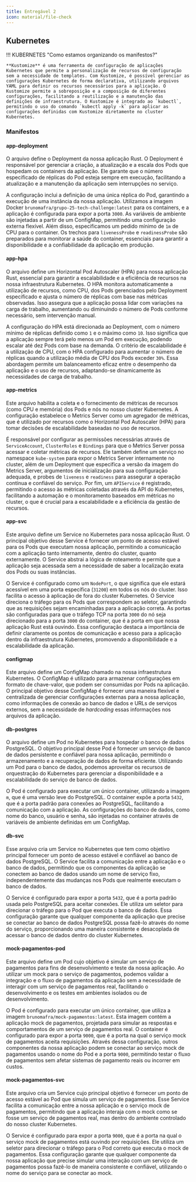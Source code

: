 ```yaml
---
title: Entregável 2
icon: material/file-check
---
```


## Kubernetes

!!! KUBERNETES "Como estamos organizando os manifestos?"

    **Kustomize** é uma ferramenta de configuração de aplicações Kubernetes que permite a personalização de recursos de configuração sem a necessidade de templates. Com Kustomize, é possível gerenciar as configurações Kubernetes de forma declarativa, utilizando arquivos YAML para definir os recursos necessários para a aplicação. O Kustomize permite a sobreposição e a composição de diferentes configurações, facilitando a reutilização e a manutenção das definições de infraestrutura. O Kustomize é integrado ao `kubectl`, permitindo o uso do comando `kubectl apply -k` para aplicar as configurações definidas com Kustomize diretamente no cluster Kubernetes.

### Manifestos

#### app-deployment

O arquivo define o Deployment da nossa aplicação Rust. O Deployment é responsável por gerenciar a criação, a atualização e a escala dos Pods que hospedam os containers da aplicação. Ele garante que o número especificado de réplicas do Pod esteja sempre em execução, facilitando a atualização e a manutenção da aplicação sem interrupções no serviço.

A configuração inclui a definição de uma única réplica do Pod, garantindo a execução de uma instância da nossa aplicação. Utilizamos a imagem Docker `brunomafra/grupo-25-tech-challenge:latest` para os containers, e a aplicação é configurada para expor a porta `3000`. As variáveis de ambiente são injetadas a partir de um ConfigMap, permitindo uma configuração externa flexível. Além disso, especificamos um pedido mínimo de `1m` de CPU para o container. Os trechos para `livenessProbe` e `readinessProbe` são preparados para monitorar a saúde do container, essenciais para garantir a disponibilidade e a confiabilidade da aplicação em produção.

#### app-hpa

O arquivo define um Horizontal Pod Autoscaler (HPA) para nossa aplicação Rust, essencial para garantir a escalabilidade e a eficiência de recursos na nossa infraestrutura Kubernetes. O HPA monitora automaticamente a utilização de recursos, como CPU, dos Pods gerenciados pelo Deployment especificado e ajusta o número de réplicas com base nas métricas observadas. Isso assegura que a aplicação possa lidar com variações na carga de trabalho, aumentando ou diminuindo o número de Pods conforme necessário, sem intervenção manual.

A configuração do HPA está direcionada ao Deployment, com o número mínimo de réplicas definido como `1` e o máximo como `10`. Isso significa que a aplicação sempre terá pelo menos um Pod em execução, podendo escalar até dez Pods com base na demanda. O critério de escalabilidade é a utilização de CPU, com o HPA configurado para aumentar o número de réplicas quando a utilização média de CPU dos Pods exceder `30%`. Essa abordagem permite um balanceamento eficaz entre o desempenho da aplicação e o uso de recursos, adaptando-se dinamicamente às necessidades de carga de trabalho.

#### app-metrics

Este arquivo habilita a coleta e o fornecimento de métricas de recursos (como CPU e memória) dos Pods e nós no nosso cluster Kubernetes. A configuração estabelece o Metrics Server como um agregador de métricas, que é utilizado por recursos como o Horizontal Pod Autoscaler (HPA) para tomar decisões de escalabilidade baseadas no uso de recursos.

É responsável por configurar as permissões necessárias através de `ServiceAccount`, `ClusterRoles` e `Bindings` para que o Metrics Server possa acessar e coletar métricas de recursos. Ele também define um serviço no namespace `kube-system` para expor o Metrics Server internamente no cluster, além de um Deployment que especifica a versão da imagem do Metrics Server, argumentos de inicialização para sua configuração adequada, e probes de `liveness` e `readiness` para assegurar a operação contínua e confiável do serviço. Por fim, um `APIService` é registrado, permitindo o acesso às métricas coletadas através da API do Kubernetes, facilitando a automação e o monitoramento baseados em métricas no cluster, o que é crucial para a escalabilidade e a eficiência da gestão de recursos.

#### app-svc

Este arquivo define um Service no Kubernetes para nossa aplicação Rust. O principal objetivo desse Service é fornecer um ponto de acesso estável para os Pods que executam nossa aplicação, permitindo a comunicação com a aplicação tanto internamente, dentro do cluster, quanto externamente. O Service abstrai a lógica de roteamento e permite que a aplicação seja acessada sem a necessidade de saber a localização exata dos Pods ou suas instâncias.

O Service é configurado como um `NodePort`, o que significa que ele estará acessível em uma porta específica (`31200`) em todos os nós do cluster. Isso facilita o acesso à aplicação de fora do cluster Kubernetes. O Service direciona o tráfego para os Pods que correspondem ao seletor, garantindo que as requisições sejam encaminhadas para a aplicação correta. As portas são configuradas para que o tráfego TCP na porta `3000` do nó seja direcionado para a porta `3000` do container, que é a porta em que nossa aplicação Rust está ouvindo. Essa configuração destaca a importância de definir claramente os pontos de comunicação e acesso para a aplicação dentro da infraestrutura Kubernetes, promovendo a disponibilidade e a escalabilidade da aplicação.

#### configmap

Este arquivo define um ConfigMap chamado na nossa infraestrutura Kubernetes. O ConfigMap é utilizado para armazenar configurações em formato de chave-valor, que podem ser consumidas por Pods na aplicação. O principal objetivo desse ConfigMap é fornecer uma maneira flexível e centralizada de gerenciar configurações externas para a nossa aplicação, como informações de conexão ao banco de dados e URLs de serviços externos, sem a necessidade de _hardcoding_ essas informações nos arquivos da aplicação.

#### db-postgres

O arquivo define um Pod no Kubernetes para hospedar o banco de dados PostgreSQL. O objetivo principal desse Pod é fornecer um serviço de banco de dados persistente e confiável para nossa aplicação, permitindo o armazenamento e a recuperação de dados de forma eficiente. Utilizando um Pod para o banco de dados, podemos aproveitar os recursos de orquestração do Kubernetes para gerenciar a disponibilidade e a escalabilidade do serviço de banco de dados.

O Pod é configurado para executar um único container, utilizando a imagem `m`, que é uma versão leve do PostgreSQL. O container expõe a porta `5432`, que é a porta padrão para conexões ao PostgreSQL, facilitando a comunicação com a aplicação. As configurações do banco de dados, como nome do banco, usuário e senha, são injetadas no container através de variáveis de ambiente definidas em um ConfigMap.

#### db-svc

Esse arquivo cria um Service no Kubernetes que tem como objetivo principal fornecer um ponto de acesso estável e confiável ao banco de dados PostgreSQL. O Service facilita a comunicação entre a aplicação e o banco de dados, permitindo que os componentes da aplicação se conectem ao banco de dados usando um nome de serviço fixo, independentemente das mudanças nos Pods que realmente executam o banco de dados.

O Service é configurado para expor a porta `5432`, que é a porta padrão usada pelo PostgreSQL para aceitar conexões. Ele utiliza um seletor para direcionar o tráfego para o Pod que executa o banco de dados. Essa configuração garante que qualquer componente da aplicação que precise se conectar ao banco de dados PostgreSQL possa fazê-lo através do nome do serviço, proporcionando uma maneira consistente e desacoplada de acessar o banco de dados dentro do cluster Kubernetes.

#### mock-pagamentos-pod

Este arquivo define um Pod cujo objetivo é simular um serviço de pagamentos para fins de desenvolvimento e teste da nossa aplicação. Ao utilizar um mock para o serviço de pagamentos, podemos validar a integração e o fluxo de pagamentos da aplicação sem a necessidade de interagir com um serviço de pagamentos real, facilitando o desenvolvimento e os testes em ambientes isolados ou de desenvolvimento.

O Pod é configurado para executar um único container, que utiliza a imagem `brunomafra/mock-pagamentos:latest`. Esta imagem contém a aplicação mock de pagamentos, projetada para simular as respostas e comportamentos de um serviço de pagamentos real. O container é configurado para expor a porta `9000`, que é a porta na qual o serviço mock de pagamentos aceita requisições. Através dessa configuração, outros componentes da nossa aplicação podem se conectar ao serviço mock de pagamentos usando o nome do Pod e a porta `9000`, permitindo testar o fluxo de pagamentos sem afetar sistemas de pagamento reais ou incorrer em custos.

#### mock-pagamentos-svc

Este arquivo cria um Service cujo principal objetivo é fornecer um ponto de acesso estável ao Pod que simula um serviço de pagamentos. Esse Service facilita a comunicação entre a nossa aplicação e o serviço mock de pagamentos, permitindo que a aplicação interaja com o mock como se fosse um serviço de pagamentos real, mas dentro do ambiente controlado do nosso cluster Kubernetes.

O Service é configurado para expor a porta `9000`, que é a porta na qual o serviço mock de pagamentos está ouvindo por requisições. Ele utiliza um seletor para direcionar o tráfego para o Pod correto que executa o mock de pagamentos. Essa configuração garante que qualquer componente da nossa aplicação que precise simular uma interação com um serviço de pagamentos possa fazê-lo de maneira consistente e confiável, utilizando o nome do serviço para se conectar ao mock.